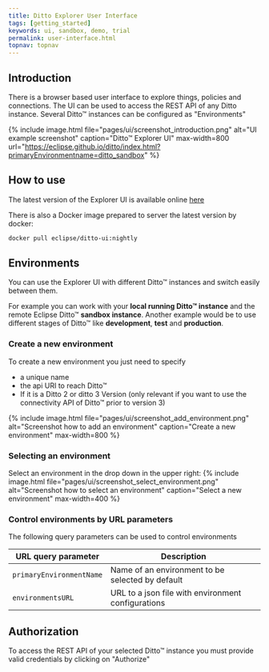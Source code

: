 ```yaml
---
title: Ditto Explorer User Interface
tags: [getting_started]
keywords: ui, sandbox, demo, trial
permalink: user-interface.html
topnav: topnav
---
```


## Introduction

There is a browser based user interface to explore things, policies and connections.
The UI can be used to access the REST API of any Ditto instance.
Several Ditto™ instances can be configured as "Environments"

{% include image.html file="pages/ui/screenshot_introduction.png" alt="UI example screenshot" caption="Ditto™ Explorer UI" max-width=800 url="https://eclipse.github.io/ditto/index.html?primaryEnvironmentname=ditto_sandbox" %}


## How to use

The latest version of the Explorer UI is available online [here](https://eclipse.github.io/ditto/index.html?primaryEnvironmentname=ditto_sandbox)

There is also a Docker image prepared to server the latest version by docker:
```bash
docker pull eclipse/ditto-ui:nightly
```

## Environments
You can use the Explorer UI with different Ditto™ instances and switch easily between them.

For example you can work with your **local running Ditto™ instance** and the remote Eclipse Ditto™ **sandbox instance**.
Another example would be to use different stages of Ditto™ like **development**, **test** and **production**.

### Create a new environment
To create a new environment you just need to specify
* a unique name
* the api URI to reach Ditto™
* If it is a Ditto 2 or ditto 3 Version (only relevant if you want to use the connectivity API of Ditto™ prior to version 3)

{% include image.html file="pages/ui/screenshot_add_environment.png" alt="Screenshot how to add an environment" caption="Create a new environment" max-width=800 %}

### Selecting an environment
Select an environment in the drop down in the upper right:
{% include image.html file="pages/ui/screenshot_select_environment.png" alt="Screenshot how to select an environment" caption="Select a new environment" max-width=400 %}


### Control environments by URL parameters
The following query parameters can be used to control environments

| URL query parameter | Description |
| ---------------------|-------------|
| `primaryEnvironmentName` | Name of an environment to be selected by default |
| `environmentsURL` | URL to a json file with environment configurations |

## Authorization
To access the REST API of your selected Ditto™ instance you must provide valid credentials by clicking on "Authorize"